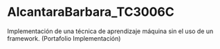 # AlcantaraBarbara_TC3006C
Implementación de una técnica de aprendizaje máquina sin el uso de un framework. (Portafolio Implementación) 
